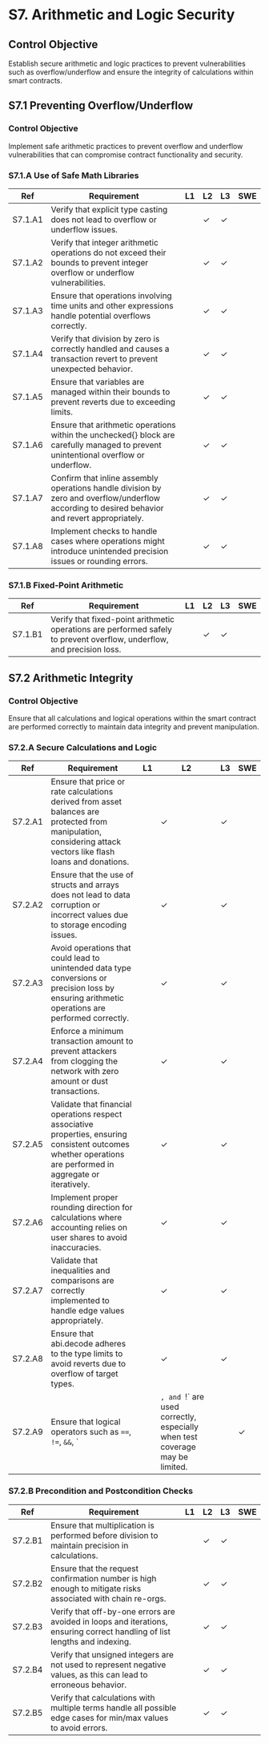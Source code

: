 # S7. Arithmetic and Logic Security

## Control Objective
Establish secure arithmetic and logic practices to prevent vulnerabilities such as overflow/underflow and ensure the integrity of calculations within smart contracts.


## S7.1 Preventing Overflow/Underflow

### Control Objective
Implement safe arithmetic practices to prevent overflow and underflow vulnerabilities that can compromise contract functionality and security.

### S7.1.A Use of Safe Math Libraries

| Ref          | Requirement                                                                 | L1 | L2 | L3 | SWE |
| ------------ | --------------------------------------------------------------------------- | -- | -- | -- | --- |
| S7.1.A1      | Verify that explicit type casting does not lead to overflow or underflow issues. |    | ✓  | ✓  |     |
| S7.1.A2      | Verify that integer arithmetic operations do not exceed their bounds to prevent integer overflow or underflow vulnerabilities. |    | ✓  | ✓  |     |
| S7.1.A3      | Ensure that operations involving time units and other expressions handle potential overflows correctly. |    | ✓  | ✓  |     |
| S7.1.A4      | Verify that division by zero is correctly handled and causes a transaction revert to prevent unexpected behavior. |    | ✓  | ✓  |     |
| S7.1.A5      | Ensure that variables are managed within their bounds to prevent reverts due to exceeding limits. |    | ✓  | ✓  |     |
| S7.1.A6      | Ensure that arithmetic operations within the unchecked{} block are carefully managed to prevent unintentional overflow or underflow. |    | ✓  | ✓  |     |
| S7.1.A7      | Confirm that inline assembly operations handle division by zero and overflow/underflow according to desired behavior and revert appropriately. |    | ✓  | ✓  |     |
| S7.1.A8      | Implement checks to handle cases where operations might introduce unintended precision issues or rounding errors. |    | ✓  | ✓  |     |

### S7.1.B Fixed-Point Arithmetic

| Ref          | Requirement                                                                 | L1 | L2 | L3 | SWE |
| ------------ | --------------------------------------------------------------------------- | -- | -- | -- | --- |
| S7.1.B1      | Verify that fixed-point arithmetic operations are performed safely to prevent overflow, underflow, and precision loss. |    | ✓  | ✓  |     |


## S7.2 Arithmetic Integrity

### Control Objective
Ensure that all calculations and logical operations within the smart contract are performed correctly to maintain data integrity and prevent manipulation.

### S7.2.A Secure Calculations and Logic

| Ref          | Requirement                                                                 | L1 | L2 | L3 | SWE |
| ------------ | --------------------------------------------------------------------------- | -- | -- | -- | --- |
| S7.2.A1      | Ensure that price or rate calculations derived from asset balances are protected from manipulation, considering attack vectors like flash loans and donations. |    | ✓  | ✓  |     |
| S7.2.A2      | Ensure that the use of structs and arrays does not lead to data corruption or incorrect values due to storage encoding issues. |    | ✓  | ✓  |     |
| S7.2.A3      | Avoid operations that could lead to unintended data type conversions or precision loss by ensuring arithmetic operations are performed correctly. |    | ✓  | ✓  |     |
| S7.2.A4      | Enforce a minimum transaction amount to prevent attackers from clogging the network with zero amount or dust transactions. |    | ✓  | ✓  |     |
| S7.2.A5      | Validate that financial operations respect associative properties, ensuring consistent outcomes whether operations are performed in aggregate or iteratively. |    | ✓  | ✓  |     |
| S7.2.A6      | Implement proper rounding direction for calculations where accounting relies on user shares to avoid inaccuracies. |    | ✓  | ✓  |     |
| S7.2.A7      | Validate that inequalities and comparisons are correctly implemented to handle edge values appropriately. |    | ✓  | ✓  |     |
| S7.2.A8      | Ensure that abi.decode adheres to the type limits to avoid reverts due to overflow of target types. |    | ✓  | ✓  |     |
| S7.2.A9 | Ensure that logical operators such as `==`, `!=`, `&&`, `||`, and `!` are used correctly, especially when test coverage may be limited. |  | ✓  | ✓  |  |


### S7.2.B Precondition and Postcondition Checks

| Ref          | Requirement                                                                 | L1 | L2 | L3 | SWE |
| ------------ | --------------------------------------------------------------------------- | -- | -- | -- | --- |
| S7.2.B1      | Ensure that multiplication is performed before division to maintain precision in calculations. |    | ✓  | ✓  |     |
| S7.2.B2      | Ensure that the request confirmation number is high enough to mitigate risks associated with chain re-orgs. |    | ✓  | ✓  |     |
| S7.2.B3      | Verify that off-by-one errors are avoided in loops and iterations, ensuring correct handling of list lengths and indexing. |    | ✓  | ✓  |     |
| S7.2.B4      | Verify that unsigned integers are not used to represent negative values, as this can lead to erroneous behavior. |    | ✓  | ✓  |     |
| S7.2.B5      | Verify that calculations with multiple terms handle all possible edge cases for min/max values to avoid errors. |    | ✓  | ✓  |     |
